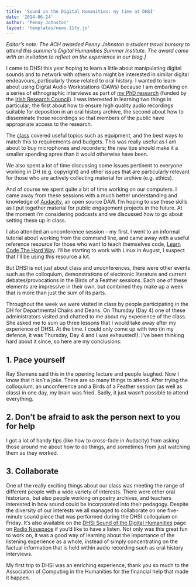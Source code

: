 ```yaml
---
title: 'Sound in the Digital Humanities: my time at DHSI'
date: '2014-06-24'
author: 'Penny Johnston'
layout: 'templates/news.11ty.js'
---
```

*Editor’s note: The ACH awarded Penny Johnston a student travel bursary to attend this summer’s Digital Humanities Summer Institute. The award came with an invitation to reflect on the experience in our blog.\]*

I came to DHSI this year hoping to learn a little about manipulating digital sounds and to network with others who might be interested in similar digital endeavours, particularly those related to oral history. I wanted to learn about using Digital Audio Workstations (DAWs) because I am embarking on a series of ethnographic interviews as part of [my PhD research](http://localvoicescork.wordpress.com/about-my-research/) (funded by the [Irish Research Council](http://www.research.ie/)). I was interested in learning two things in particular; the first about how to ensure high quality audio recordings suitable for deposition in an oral history archive, the second about how to disseminate those recordings so that members of the public have appropriate access to the research.

The [class](http://dhsi.org/content/2014Curriculum/15.%20The%20Sound%20of%20Digital%20Humanities%202014.pdf) covered useful topics such as equipment, and the best ways to match this to requirements and budgets. This was really useful as I am about to buy microphones and recorders; the new tips should make it a smaller spending spree than it would otherwise have been.

We also spent a lot of time discussing some issues pertinent to everyone working in DH (e.g. copyright) and other issues that are particularly relevant for those who are actively collecting material for archive (e.g. ethics).

And of course we spent quite a bit of time working on our computers. I came away from these sessions with a much better understanding and knowledge of [Audacity](http://audacity.sourceforge.net/), an open source DAW. I’m hoping to use these skills as I put together material for public engagement projects in the future. At the moment I’m considering podcasts and we discussed how to go about setting these up in class.

I also attended an unconference session – my first. I went to an informal tutorial about working from the command line, and came away with a useful reference resource for those who want to teach themselves code, [Learn Code The Hard Way](http://learncodethehardway.org/). I’ll be starting to work with Linux in August, I suspect that I’ll be using this resource a lot.

But DHSI is not just about class and unconferences, there were other events such as the colloquium, demonstrations of electronic literature and current debates/provocations in the Birds of a Feather sessions. Each one of these elements are impressive in their own, but combined they make up a week that is more than just the sum of its parts.

Throughout the week we were visited in class by people participating in the DH for Departmental Chairs and Deans. On Thursday (Day 4) one of these administrators visited and chatted to me about my experience of the class. She asked me to sum up three lessons that I would take away after my experience of DHSI. At the time. I could only come up with two (in my defence, it was Thursday, Day 4 and I was exhausted!). I’ve been thinking hard about it since, so here are my conclusions:

## 1. Pace yourself

Ray Siemens said this in the opening lecture and people laughed. Now I know that it isn’t a joke. There are so many things to attend. After trying the colloquium, an unconference and a Birds of a Feather session (as well as class) in one day, my brain was fried. Sadly, it just wasn’t possible to attend everything.

## 2. Don’t be afraid to ask the person next to you for help

I got a lot of handy tips (like how to cross-fade in Audacity) from asking those around me about how to do things, and sometimes from just watching them as they worked.

## 3. Collaborate

One of the really exciting things about our class was meeting the range of different people with a wide variety of interests. There were other oral historians, but also people working on poetry archives, and teachers interested in how sound could be incorporated into their pedagogy. Despite the diversity of our interests we all managed to collaborate on one five-minute sound piece that was performed during the DHSI colloquium on Friday. It’s also available on the [DHSI Sound of the Digital Humanities](http://www.radionouspace.net/projects-dhsi.html) page on [Radio Nouspace](http://www.radionouspace.net/index.html) if you’d like to have a listen. Not only was this great fun to work on, it was a good way of learning about the importance of the listening experience as a whole, instead of simply concentrating on the factual information that is held within audio recording such as oral history interviews.

My first trip to DHSI was an enriching experience, thank you so much to the Association of Computing in the Humanities for the financial help that made it happen.
